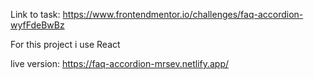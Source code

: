 Link to task: https://www.frontendmentor.io/challenges/faq-accordion-wyfFdeBwBz

For this project i use React

live version: https://faq-accordion-mrsev.netlify.app/
